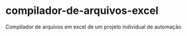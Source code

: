 # compilador-de-arquivos-excel
Compilador de arquivos em excel de um projeto individual de automação
